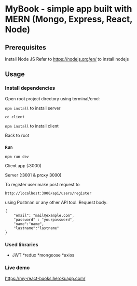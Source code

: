 # MyBook - simple app built with MERN (Mongo, Express, React, Node)

## Prerequisites

Install Node JS
Refer to https://nodejs.org/en/ to install nodejs

## Usage

### Install dependencies

Open root project directory using terminal/cmd:

`npm install` to install server  

`cd client` 

`npm install` to install client  

Back to root

### `Run`

`npm run dev`

Client app (:3000)

Server (:3001 & proxy 3000)


To register user make post request to 

`http://localhost:3000/api/users/register`

using Postman or any other API tool. Request body:

```
{
    "email": "mail@example.com",
    "password" : "yourpassword",
    "name":"name",
    "lastname":"lastname"
}
```
### Used libraries

* JWT 
*redux
*mongoose
*axios


### Live demo
https://my-react-books.herokuapp.com/


